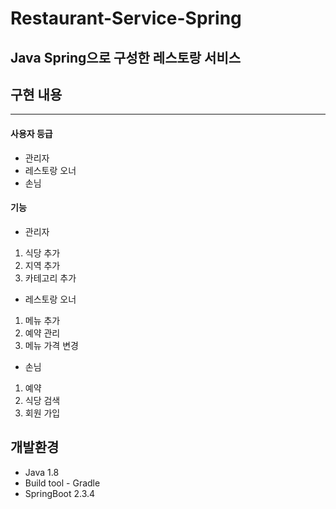 # Restaurant-Service-Spring
Java Spring으로 구성한 레스토랑 서비스
---

## 구현 내용
---
#### 사용자 등급
- 관리자
- 레스토랑 오너
- 손님

#### 기능
- 관리자
 1. 식당 추가
 2. 지역 추가
 3. 카테고리 추가

- 레스토랑 오너
 1. 메뉴 추가
 2. 예약 관리
 3. 메뉴 가격 변경

- 손님
1. 예약
2. 식당 검색
3. 회원 가입

## 개발환경
- Java 1.8
- Build tool - Gradle
- SpringBoot 2.3.4
